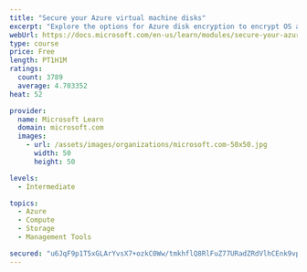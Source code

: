 ```yaml
---
title: "Secure your Azure virtual machine disks"
excerpt: "Explore the options for Azure disk encryption to encrypt OS and data disks on existing and new virtual machines."
webUrl: https://docs.microsoft.com/en-us/learn/modules/secure-your-azure-virtual-machine-disks/
type: course
price: Free
length: PT1H1M
ratings:
  count: 3789
  average: 4.703352
heat: 52

provider:
  name: Microsoft Learn
  domain: microsoft.com
  images:
    - url: /assets/images/organizations/microsoft.com-50x50.jpg
      width: 50
      height: 50

levels:
  - Intermediate

topics:
  - Azure
  - Compute
  - Storage
  - Management Tools

secured: "u6JqF9p1T5xGLArYvsX7+ozkC0Ww/tmkhflQ8RlFuZ77URadZRdVlhCEnk9vpV9vm2YveuH9k8aHOJ7iU+Q7hVysVy0Hw/qYQ5SqbXPvRR+tlneF4zs2wMIhxEFGRsFSnek9w0xXtCMG4I2MZVEgB6ZseJOmRbdrwsy+clYnuvzEZ1jXs1JcZp5/yhRW3WnRSlftPnWzQRxwO0vp3gdIeVtBbTtBt3Zt0oAY4Xq0KFhr7lvLH6pciEZdCYgG/iCVvzc0py3CYuVYlo2ZgZfmWHkC+LTLdycWLRx8+pfaxbFklejaY23nCqNop6tXxv38DmzymifsAO5wlFmX8lpS6+LsLUkiTm2UJbWYO45gdfvVOkWcbNtHns5RuiqLaMPP36RRe7NGoV3p1iVIuI4kdJzomlhq7+T6K93RRUPsKZU=;GD5vDEz9ZUm7zAUqTEqj8Q=="
---
```


